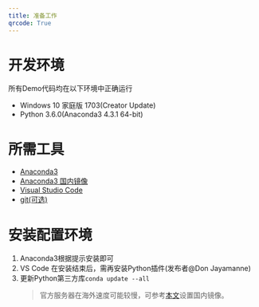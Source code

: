 ```yaml
---
title: 准备工作
qrcode: True
---
```


# 开发环境
所有Demo代码均在以下环境中正确运行
* Windows 10 家庭版 1703(Creator Update)
* Python 3.6.0(Anaconda3 4.3.1 64-bit)

# 所需工具
* [Anaconda3](https://www.continuum.io/downloads)
* [Anaconda3 国内镜像](https://mirrors.tuna.tsinghua.edu.cn/#)
* [Visual Studio Code](https://code.visualstudio.com/)
* [git(可选)](https://git-scm.com/downloads)

# 安装配置环境
1. Anaconda3根据提示安装即可
1. VS Code 在安装结束后，需再安装Python插件(发布者@Don Jayamanne)
1. 更新Python第三方库`conda update --all`
    >官方服务器在海外速度可能较慢，可参考[本文](https://mirrors.tuna.tsinghua.edu.cn/help/anaconda/)设置国内镜像。